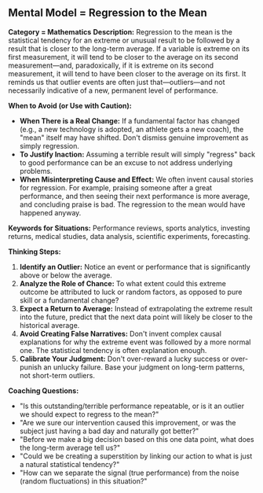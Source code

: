 ## Mental Model = Regression to the Mean

**Category = Mathematics**
**Description:** 
Regression to the mean is the statistical tendency for an extreme or unusual result to be followed by a result that is closer to the long-term average. If a variable is extreme on its first measurement, it will tend to be closer to the average on its second measurement—and, paradoxically, if it is extreme on its second measurement, it will tend to have been closer to the average on its first. It reminds us that outlier events are often just that—outliers—and not necessarily indicative of a new, permanent level of performance.

**When to Avoid (or Use with Caution):**
- **When There is a Real Change:** If a fundamental factor has changed (e.g., a new technology is adopted, an athlete gets a new coach), the "mean" itself may have shifted. Don't dismiss genuine improvement as simply regression.
- **To Justify Inaction:** Assuming a terrible result will simply "regress" back to good performance can be an excuse to not address underlying problems.
- **When Misinterpreting Cause and Effect:** We often invent causal stories for regression. For example, praising someone after a great performance, and then seeing their next performance is more average, and concluding praise is bad. The regression to the mean would have happened anyway.

**Keywords for Situations:**
Performance reviews, sports analytics, investing returns, medical studies, data analysis, scientific experiments, forecasting.

**Thinking Steps:**
1. **Identify an Outlier:** Notice an event or performance that is significantly above or below the average.
2. **Analyze the Role of Chance:** To what extent could this extreme outcome be attributed to luck or random factors, as opposed to pure skill or a fundamental change?
3. **Expect a Return to Average:** Instead of extrapolating the extreme result into the future, predict that the next data point will likely be closer to the historical average.
4. **Avoid Creating False Narratives:** Don't invent complex causal explanations for why the extreme event was followed by a more normal one. The statistical tendency is often explanation enough.
5. **Calibrate Your Judgment:** Don't over-reward a lucky success or over-punish an unlucky failure. Base your judgment on long-term patterns, not short-term outliers.

**Coaching Questions:**
- "Is this outstanding/terrible performance repeatable, or is it an outlier we should expect to regress to the mean?"
- "Are we sure our intervention caused this improvement, or was the subject just having a bad day and naturally got better?"
- "Before we make a big decision based on this one data point, what does the long-term average tell us?"
- "Could we be creating a superstition by linking our action to what is just a natural statistical tendency?"
- "How can we separate the signal (true performance) from the noise (random fluctuations) in this situation?" 